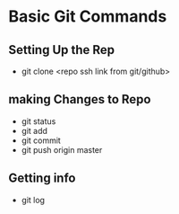 # Basic Git Commands

## Setting Up the Rep
* git clone <repo ssh link from git/github>


## making Changes to Repo
* git status
* git add <filename>
* git commit
* git push origin master

## Getting info
* git log